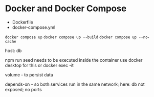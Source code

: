 # Docker and Docker Compose

-   Dockerfile
-   docker-compose.yml

`docker compose up`
`docker compose up --build`
`docker compose up --no-cache`

host: db

npm run seed needs to be executed inside the container
use docker desktop for this or docker exec -it <containerid>

volume - to persist data

depends-on - so both services run in the same network; here: db not exposed; no ports

